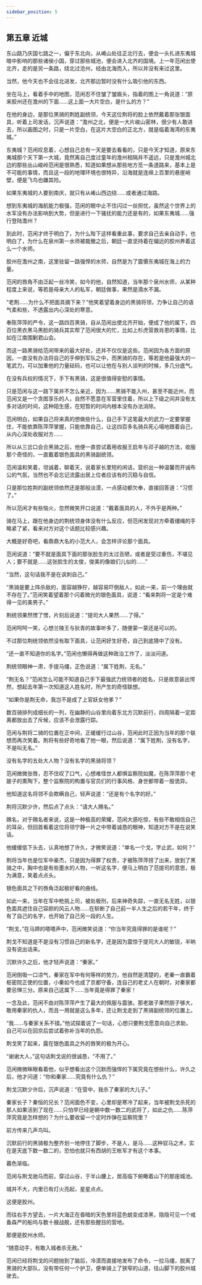 ```yaml
---
sidebar_position: 5
---
```


## 第五章 **近城**

东山路乃庆国七路之一，偏于东北向，从崤山处往正北行去，便会一头扎进东夷城暗中影响的那些诸侯小国，穿过那些城池，便会进入北齐的国境。上一年范闲出使北齐，走的是另一条路，绕北过沧州，经由北海而入，所以并没有来过这里。

当然，他今天也不会往北进发，北齐那边暂时没有什么吸引他的东西。

坐在马上，看着手中的地图，范闲忍不住皱了皱眉头，指着的图上一角说道：“原来胶州还在澹州的下面……这上面一大片空白，是什么的方？”

在他的身边，是那位黑骑的荆姓副统领，今天这位荆将的脸上依然戴着那张银面具，听着上司发话，沉声说道：“澹州之北，便是一大片峻山密林，很少有人敢进去，所以画图之时，只是一片空白，在这片大空白的正北方，就是临着海湾的东夷城。”

东夷城？范闲叹息着，心想自己总有一天是要去看看的，只是今天才知道，原来东夷城那个天下第一大城，竟然离自己度过童年的澹州相隔并不遥远，只是澹州城北边的那些丛山峻岭范闲是很熟悉，知道如果想从那些地方觅一条道路来，基本上是不可能的事情，而且这一段的地理环境也很特异，沿海就是连绵上百里的悬崖峭壁，便是飞鸟也嫌其险。

如果东夷城的人要到南庆，就只有从崤山西边绕……或者通过海路。

想到东夷城的海航能力极强，范闲的眼中止不住闪过一丝担忧，虽然这个世界上的水军没有办法影响到大势，但是进行一下骚扰的能力还是有的，如果东夷城……强行登陆澹州？

到此时，范闲才终于明白了，为什么陛下这样看重此事，要求自己去亲自动手，也明白了，为什么在泉州第一水师被裁撤之后，朝廷一直坚持着在偏远的胶州养着这么一个水师。

胶州在澹州之南，这里驻留一路强悍的水师，自然是为了震慑东夷城在海上的力量。

范闲的唇角不由泛起一丝冷笑，如今的他，自然知道，当年那个泉州水师，从某种程度上来说，等若是母亲大人的私军，朝廷做事，果然是滴水不漏。

“老荆……为什么不把面具摘下来？”他笑着望着身边的黑骑将领，力争让自己的语气柔和些，不透露出内心深处的寒意。

奉陈萍萍的严令，这一路四百黑骑，自从范闲出使北齐开始，便成了他的属下，四百位黑衣黑马黑脸的骑兵其实帮了范闲很大的忙，比如上杉虎营救肖恩的事情，比如在江南围剿君山会。

而这一路黑骑给范闲带来的最大好处，还并不仅仅是这些。范闲因为各方面的原因，一直没有办法将自己的手伸到军队之中，而黑骑的存在，等若是他最强大的一笔武力，可以加重他的力量砝码，也可以让他在与别人谈判的时候，多几分底气。

在没有兵权的情况下，手下有黑骑，这是很值得安慰的事情。

只是范闲与这一路下属并不怎么亲近，因为……黑骑不能入州，甚至不能近州，而范闲又是一个贪图享乐的人，自然不愿意在军营里住着，所以上下级之间并没有太多对话的时间，这种陌生感，在短暂的时间内根本没有办法消除。

范闲明白，如果自己将来真的想做些什么，自己手下这笔最大的武力一定要掌握住，不能依靠陈萍萍掌握，只能依靠自己，让这四百多名骑兵死心塌地跟着自己，从内心深处收服对方……

所以从三岔口会合黑骑之后，他便一直尝试着用收服王启年与邓子越的方法，收服那个奇怪的，一直戴着银色面具的黑骑副统领。

范闲温和笑着，坦诚着，聊着天，说着家长里短的闲话，营织出一种温馨而开诚布公的气氛，当然也不会忘记流露出居上位者应该有的沉稳与自信。

只是那位姓荆的副统领依然还是那般淡漠，一点感动都欠奉，直接回答道：“习惯了。”

所以范闲才有些恼火，忽然微笑开口说道：“戴着面具的人，不外乎是两种。”

骑在马上，跟在他身边的荆统领身体没有什么反应，但范闲发现对方牵着缰绳的手略紧了紧，看来对方对这个话题比较感兴趣。

大概是好奇吧，看鼎鼎大名的小范大人，会怎样评论那个面具。

范闲说道：“要不就是面具下面的那张脸生的太过丑陋，或者是受过重伤，不堪见人；要不就是……这张脸生的太俊，俊美的像娘们儿似的……”

“当然，这句话我不是在讽刺自己。”

“黑骑是要上阵杀敌的，面容越狰狞，越容易吓倒敌人，如此一来，前一个理由就不存在了。”范闲笑着望着那个闪着微光的银色面具，说道：“看来荆将一定是个难得一见的美男子。”

荆统领果然愣了愣，片刻后说道：“提司大人果然……了得。”

范闲呵呵一笑，心想兰陵王与狄青的故事听多了，随便蒙一蒙还是可以的。

不过那位荆统领依然没有取下面具，让范闲好生好奇，自己到底猜中了没有。

“还一直不知道你的名字。”范闲也懒得再做这种政治工作了，淡淡问道。

荆统领眼神一肃，手提马缰，正色说道：“属下姓荆，无名。”

“荆无名？”范闲怎么可能不知道自己手下最强武力统领者的姓名，只是故意装出愕然，想起去年第一次知道这人姓名时，所产生的奇怪联想。

“如果你是荆无命，我岂不是成了上官妖女他爹？”

数百骑排列成细长的一列，在幽静的山谷里向着东北方沉默前行，四周隔着一定距离都放出去了斥候，应该不会泄露行踪。

范闲与荆将二骑的位置在正中间，正缓缓行过山谷，范闲此时正因为当年的那个联想而再次笑着。荆将有些好奇地看了他一眼，然后说道：“属下姓荆，没有名字，不是叫无名。”

没有名字的五处大人物？没有名字的黑骑将领？

范闲微微张唇，忍不住叹了口气，心想难怪世人都惧监察院如魔，在陈萍萍那个老跛子的熏陶下，整个监察院的构置与官员们的行事风格、身世都带着一股诡异。

他知道这名将领不会欺瞒自己，轻声说道：“还是有个名字的好。”

荆将沉默少许，然后点了点头：“请大人赐名。”

赐名，对于赐名者来说，这是一种极高的荣耀，范闲大感吃惊，有些不敢相信自己的耳朵，但回首看着这位将领宁静一片之中带着诚恳的眼神，知道对方不是在说笑话。

他缓缓低下头去，认真地想了许久，才微笑说道：“单名一个戈，字止武，如何？”

荆将当年也是位军中豪杰，只是因为得罪了权贵，才被陈萍萍捞了出来，放到了黑骑之中，胸中也是有些墨水的人物，一听这名字，便马上明白了范提司的意思，极为满意，笑着点点头。

银色面具之下的唇角泛起极好看的曲线。

如此一来，当年在军中枪挑上司，被处极刑，后来神奇失踪，一直无名无姓，以银色面具遮住自己容颜的风云人物……在斩断了自己前一半人生之后的若干年，终于有了自己的名字，也开始了自己另一段的人生。

“荆戈，”在马蹄的嗒嗒声中，范闲微笑说道：“你当年究竟得罪的是谁呢？”

荆戈不知道是不是没有习惯自己的新名字，还是因为震惊于提司大人的敏锐，半晌没有说出话来。

沉默许久之后，他才轻声说道：“秦家。”

范闲倒吸一口凉气，秦家在军中有何等样的势力，他自然是清楚的，老秦一直霸着枢密院正使的位置，小秦如今也成了京都守备，连自己的老丈人在朝时，对秦家都要忌惮三分。原来自己这属下……当年竟是得罪了秦家！

一念及此，范闲不由对陈萍萍产生了最大的佩服与震骇。那老跛子果然胆子够大，敢用秦家的仇人，而且一用就是这么多年，还让荆戈走到了黑骑副统领的位置上。

“我……与秦家关系不错。”他试探着说了一句话，心想只要荆戈愿意向自己求助，自己可以在回京后尝试着弥补当年的仇怨。

荆戈笑了起来，露在银色面具之外的唇笑的极为开心。

“谢谢大人，”这句话荆戈说的很诚恳，“不用了。”

范闲微微眯眼看着他，似乎想看出这个沉默而强悍的下属究竟在想些什么，许久之后，他才问道：“你和秦家……究竟有什么仇？”

荆戈沉默少许后，沉声说道：“在营中，我杀了秦家的大儿子。”

秦家长子？秦恒的兄长？范闲面色不变，心里却是寒冷了起来，当年被荆戈杀死的那人如果活到了现在……只怕早已经是朝中数一数二的武将了，如此之仇……陈萍萍究竟是怎样想的？为什么要收留一个定时炸弹在监察院里？

前方传来几声鸟叫。

沉默前行的黑骑极为整齐划一地停住了脚步，不是人，是马……这种驭马之术，实在是天底下数一数二的，恐怕也就只有西胡的王帐军才有这个本事。

暮色渐临。

范闲与荆戈驰马而前，穿过山谷，于半山腰上，居高临下俯瞰着山下的那座城池。

城并不大，内里已有灯火亮起，星星点点。

这便是胶州。

而往右手方望去，一片大海正在昏暗的天色里将蓝色蜕变成漆黑，隐隐可见一个戒备森严的船坞与数十艘战舰，还有那些醒目的营地。

那便是胶州水师。

“随意动手，有敢入城者杀无赦。”

范闲已经将荆戈的问题抛到了脑后，冷漠而直接地发布了命令，一拉马缰，脱离了黑骑的大部队，没有带任何一个护卫，便单骑上了狭窄的山道，往山脚下的胶州城驶去。

